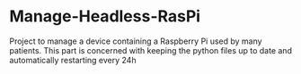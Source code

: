 # Manage-Headless-RasPi
Project to manage a device containing a Raspberry Pi used by many patients. This part is concerned with keeping the python files up to date and automatically restarting every 24h
